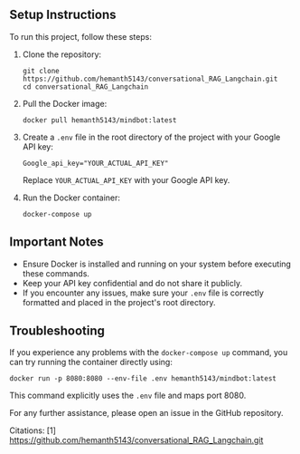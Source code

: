 ## Setup Instructions

To run this project, follow these steps:

1. Clone the repository:
   ```
   git clone https://github.com/hemanth5143/conversational_RAG_Langchain.git
   cd conversational_RAG_Langchain
   ```

2. Pull the Docker image:
   ```
   docker pull hemanth5143/mindbot:latest
   ```

3. Create a `.env` file in the root directory of the project with your Google API key:
   ```
   Google_api_key="YOUR_ACTUAL_API_KEY" 
   ```
   Replace `YOUR_ACTUAL_API_KEY` with your Google API key.

4. Run the Docker container:
   ```
   docker-compose up
   ```

## Important Notes

- Ensure Docker is installed and running on your system before executing these commands.
- Keep your API key confidential and do not share it publicly.
- If you encounter any issues, make sure your `.env` file is correctly formatted and placed in the project's root directory.

## Troubleshooting

If you experience any problems with the `docker-compose up` command, you can try running the container directly using:

```
docker run -p 8080:8080 --env-file .env hemanth5143/mindbot:latest
```

This command explicitly uses the `.env` file and maps port 8080.

For any further assistance, please open an issue in the GitHub repository.

Citations:
[1] https://github.com/hemanth5143/conversational_RAG_Langchain.git